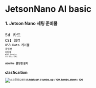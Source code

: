 JetsonNano AI basic
=============
<b> 1. Jetson Nano  세팅 준비물</b>
<br>
<br>
<TT> Sd 카드</TT>
<small><br>
<TT> CSI 웹캠</TT>
<small><br>
<TT> USB Data 케이블 </TT>
<small><br>
<TT> 쿨링팬 </TT>
<small><br>
<TT> 지지대</TT>
<small><br>
<TT> WIFI Dongle</TT>
  <small><br>
<TT> 무선 마우스<span>&#183;</span>키패드</TT>
    
<b> ubuntu <span>&#183;</span> 쿨링팬 설치 </b>

clasficaition
-------------
![스크린샷(289)](https://user-images.githubusercontent.com/108248472/196335548-221745be-0cb5-47fb-8964-fbb866dc4369.png)
    <b> # Adataset / tumbs_up : 100, tumbs_down : 100 </b>
